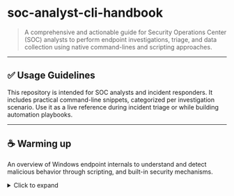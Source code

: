 # soc-analyst-cli-handbook
> A comprehensive and actionable guide for Security Operations Center (SOC) analysts to perform endpoint investigations, triage, and data collection using native command-lines and scripting approaches.
---

## ✅ Usage Guidelines

This repository is intended for SOC analysts and incident responders. It includes practical command-line snippets, categorized per investigation scenario. Use it as a live reference during incident triage or while building automation playbooks.

---
## ☕ Warming up

An overview of Windows endpoint internals to understand and detect malicious behavior through scripting, and built-in security mechanisms.

<details>
<summary>Click to expand</summary>

### 📌 Use Case: *Command prompt*

- **Goal:** The Windows command prompt25is the most commonly-used command-line interface for the operating system.
- **Platform:** Windows
- **Skill Level:** Beginner

#### 🔧 Command(s)

```bash
@ECHO OFF 
TITLE Example Batch File 
ECHO This batchfile will show Windows 10 Operating System information 
systeminfo | findstr /C:"Host Name" systeminfo | findstr /C:"OS Name" 
systeminfo | findstr /C:"OS Version" systeminfo | findstr /C:"System Type" 
systeminfo | findstr /C:"Registered Owner" 
PAUSE
```
### 📌 Use Case: *Powershell*

- **Goal:** The PowerShell prompt is backwards-compatible with the syntax of cmd.exe (TIP: Get-ExecutionPolicy)
- **Platform:** Windows
- **Skill Level:** Beginner

#### 🔧 Command(s)

```bash
Get-CimInstance -ClassName Win32_OperatingSystem | Select-Object -Property CSName, Caption, Version,BuildNumber, BuildType, OSType, RegisteredUser, OSArchitecture, ServicePackMajorVersion, ServicePackMinorVersion
```
```bash
Get-Service | Where-Object { $_.Status -eq "Running" }
```
```bash
Get-Help Get-CimInstance
```
```bash
Get-Alias gcim
```

#### Create ps1 file: 
```bash
function Get-AVInfo { gcim -Namespace root/SecurityCenter2 -ClassName AntivirusProduct }
```
#### Run it :
```bash
Import-Module C:\tools\windows_endpoint_introduction\get_avinfo.ps1
```
```bash
Get-AVInfo
```






